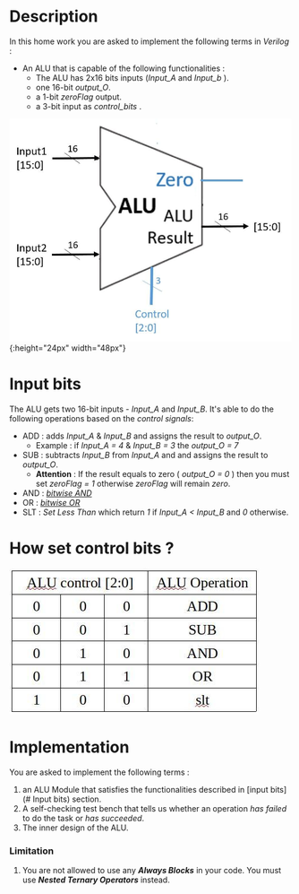 # Description
In this home work you are asked to implement the following terms in _Verilog_ :
  - An ALU that is capable of the following functionalities :
    - The ALU has 2x16 bits inputs (*Input_A* and *Input_b* ).
    - one 16-bit *output_O*.
    - a 1-bit *zeroFlag* output.
    - a 3-bit input as *control_bits* .

  ![picture](https://github.com/hosseindehghanipour1998/Architecture-Lab/blob/master/HW%202/ALU%20Schematic.jpg){:height="24px" width="48px"}


# Input bits
The ALU gets two 16-bit inputs - *Input_A* and *Input_B*. It's able to do the following operations based on the _control signals_:
  - ADD : adds *Input_A* & *Input_B* and assigns the result to *output_O*.
    - Example : if *Input_A = 4* & *Input_B = 3* the *output_O = 7*
  - SUB : subtracts *Input_B* from *Input_A* and and assigns the result to *output_O*.
    - __Attention__ : If the result equals to zero ( *output_O = 0* ) then you must set  *zeroFlag = 1* otherwise *zeroFlag* will remain _zero_.
  - AND : [_bitwise AND_](https://en.wikipedia.org/wiki/Bitwise_operation#AND)
  - OR : [_bitwise OR_](https://en.wikipedia.org/wiki/Bitwise_operation#OR)
  - SLT : _Set Less Than_ which return _1_ if *Input_A < Input_B* and _0_ otherwise.

# How set control bits ?
![picture](https://github.com/hosseindehghanipour1998/Architecture-Lab/blob/master/HW%202/ALU%20Operation%20Table.jpg)
# Implementation
You are asked to implement the following terms :
1. an ALU Module that satisfies the functionalities described in [input bits](# Input bits) section.
2. A self-checking test bench that tells us whether an operation _has failed_ to do the task or _has succeeded_.
3. The inner design of the ALU.

### Limitation
  1. You are not allowed to use any ***Always Blocks*** in your code. You must use ***Nested Ternary Operators*** instead.
